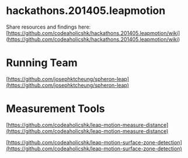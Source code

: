 hackathons.201405.leapmotion
============================

Share resources and findings here: [https://github.com/codeaholicshk/hackathons.201405.leapmotion/wiki] (https://github.com/codeaholicshk/hackathons.201405.leapmotion/wiki)


Running Team
=============================

[https://github.com/josephktcheung/spheron-leap](https://github.com/josephktcheung/spheron-leap)

Measurement Tools
============================

[https://github.com/codeaholicshk/leap-motion-measure-distance](https://github.com/codeaholicshk/leap-motion-measure-distance)

[https://github.com/codeaholicshk/leap-motion-surface-zone-detection](https://github.com/codeaholicshk/leap-motion-surface-zone-detection)
